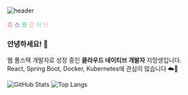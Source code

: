 ![header](https://capsule-render.vercel.app/api?type=venom&color=gradient&height=300&section=header&text=흐%20스%20프%20깃%20허%20브&fontSize=75&&animation=twinkling&textColor=B57EDC)

<span style="color:#FF6F61">흐</span>
<span style="color:#6A5ACD">스</span>
<span style="color:#20B2AA">프</span>
<span style="color:#FFA07A">깃</span>
<span style="color:#87CEFA">허</span>
<span style="color:#FFB6C1">브</span>



### 안녕하세요! 👋

웹 풀스택 개발자로 성장 중인 **클라우드 네이티브 개발자** 지망생입니다.  
React, Spring Boot, Docker, Kubernetes에 관심이 많습니다 ☁️🚀

<!--
**hsp64/hsp64** is a ✨ _special_ ✨ repository because its `README.md` (this file) appears on your GitHub profile.

Here are some ideas to get you started:

- 🔭 I’m currently working on ...
- 🌱 I’m currently learning ...
- 👯 I’m looking to collaborate on ...
- 🤔 I’m looking for help with ...
- 💬 Ask me about ...
- 📫 How to reach me: ...
- 😄 Pronouns: ...
- ⚡ Fun fact: ...
-->


![GitHub Stats](https://github-readme-stats.vercel.app/api?username=hsp64&show_icons=true&theme=radical)
![Top Langs](https://github-readme-stats.vercel.app/api/top-langs/?username=hsp64&layout=compact)
